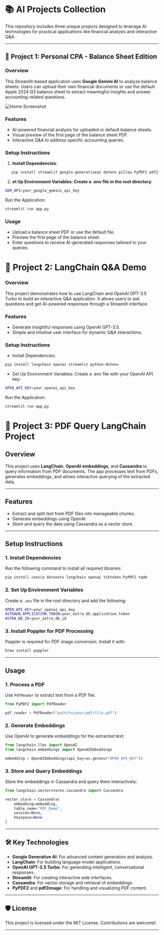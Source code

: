 # 📚 **AI Projects Collection**

This repository includes three unique projects designed to leverage AI technologies for practical applications like financial analysis and interactive Q&A.

---

## 🌟 **Project 1: Personal CPA - Balance Sheet Edition**

### **Overview**
This Streamlit-based application uses **Google Gemini AI** to analyze balance sheets. Users can upload their own financial documents or use the default Apple 2024 Q3 balance sheet to extract meaningful insights and answer accounting-related questions.

![Home Screenshot](https://github.com/sik247/LangChainProjects/blob/main/llmAccountant/images/homescreenshot.png)


### **Features**
- AI-powered financial analysis for uploaded or default balance sheets.
- Visual preview of the first page of the balance sheet PDF.
- Interactive Q&A to address specific accounting queries.

### **Setup Instructions**
1. **Install Dependencies**:
```bash
   pip install streamlit google-generativeai dotenv pillow PyPDF2 pdf2image
```
2. **et Up Environment Variables: Create a .env file in the root directory**:
```bash
GEM_API=your_google_gemini_api_key
```

Run the Application:
```bash 
streamlit run app.py
```
### **Usage**
- Upload a balance sheet PDF or use the default file.
- Preview the first page of the balance sheet.
- Enter questions to receive AI-generated responses tailored to your queries.


  


# 🌟 **Project 2: LangChain Q&A Demo**

### **Overview**
This project demonstrates how to use LangChain and OpenAI GPT-3.5 Turbo to build an interactive Q&A application. It allows users to ask questions and get AI-powered responses through a Streamlit interface.

### **Features**
- Generate insightful responses using OpenAI GPT-3.5.
- Simple and intuitive user interface for dynamic Q&A interactions.
### **Setup Instructions**
- Install Dependencies:
```bash
pip install langchain openai streamlit python-dotenv
```
- Set Up Environment Variables: Create a .env file with your OpenAI API key:

```bash
OPEN_API_KEY=your_openai_api_key
```
Run the Application:

```bash 
streamlit run app.py
```

# 🌟 **Project 3: PDF Query LangChain Project**

## Overview
This project uses **LangChain**, **OpenAI embeddings**, and **Cassandra** to query information from PDF documents. The app processes text from PDFs, generates embeddings, and allows interactive querying of the extracted data.

---

## Features
- Extract and split text from PDF files into manageable chunks.
- Generate embeddings using OpenAI.
- Store and query the data using Cassandra as a vector store.

---

## Setup Instructions

### 1. Install Dependencies
Run the following command to install all required libraries:
```bash
pip install cassio datasets langchain openai tiktoken PyPDF2 tqdm
```

### 2. Set Up Environment Variables
Create a `.env` file in the root directory and add the following:
```bash
OPEN_API_KEY=your_openai_api_key
ASTRADB_APPLICATION_TOKEN=your_astra_db_application_token
ASTRA_DB_ID=your_astra_db_id
```

### 3. Install Poppler for PDF Processing
Poppler is required for PDF image conversion. Install it with:
```bash
brew install poppler
```

---

## Usage

### 1. Process a PDF
Use `PdfReader` to extract text from a PDF file:
```python
from PyPDF2 import PdfReader

pdf_reader = PdfReader("path/to/your/pdf/file.pdf")
```

### 2. Generate Embeddings
Use OpenAI to generate embeddings for the extracted text:
```python
from langchain.llms import OpenAI
from langchain.embeddings import OpenAIEmbeddings

embedding = OpenAIEmbeddings(api_key=os.getenv("OPEN_API_KEY"))
```

### 3. Store and Query Embeddings
Store the embeddings in Cassandra and query them interactively:
```python
from langchain.vectorstores.cassandra import Cassandra

vector_store = Cassandra(
    embedding=embedding,
    table_name="PDF_Demo",
    session=None,
    keyspace=None
)
```

---

## 🛠️ Key Technologies
- **Google Generative AI**: For advanced content generation and analysis.
- **LangChain**: For building language model applications.
- **OpenAI GPT-3.5 Turbo**: For generating intelligent, conversational responses.
- **Streamlit**: For creating interactive web interfaces.
- **Cassandra**: For vector storage and retrieval of embeddings.
- **PyPDF2** and **pdf2image**: For handling and visualizing PDF content.

---

## 🛡️ License
This project is licensed under the MIT License. Contributions are welcome!

---






